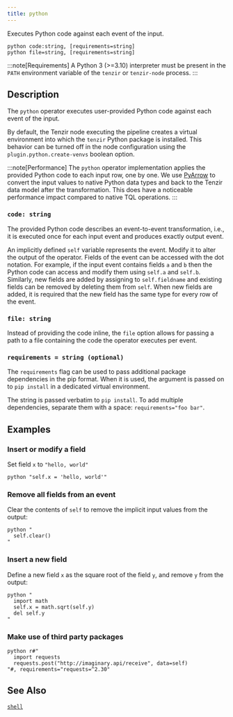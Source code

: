 ```yaml
---
title: python
---
```


Executes Python code against each event of the input.

```tql
python code:string, [requirements=string]
python file=string, [requirements=string]
```

:::note[Requirements]
A Python 3 (>=3.10) interpreter must be present in the `PATH` environment
variable of the `tenzir` or `tenzir-node` process.
:::

## Description

The `python` operator executes user-provided Python code against each event of
the input.

By default, the Tenzir node executing the pipeline creates a virtual environment
into which the `tenzir` Python package is installed. This behavior can be turned
off in the node configuration using the `plugin.python.create-venvs` boolean
option.

:::note[Performance]
The `python` operator implementation applies the provided Python code to each
input row, one by one. We use
[PyArrow](https://arrow.apache.org/docs/python/index.html) to convert the input
values to native Python data types and back to the Tenzir data model after the
transformation. This does have a noticeable performance impact compared to
native TQL operations.
:::

### `code: string`

The provided Python code describes an event-to-event transformation, i.e., it
is executed once for each input event and produces exactly output event.

An implicitly defined `self` variable represents the event. Modify it to alter
the output of the operator. Fields of the event can be accessed with the dot
notation. For example, if the input event contains fields `a` and `b` then the
Python code can access and modify them using `self.a` and `self.b`. Similarly,
new fields are added by assigning to `self.fieldname` and existing fields can be
removed by deleting them from `self`. When new fields are added, it is required
that the new field has the same type for every row of the event.

### `file: string`

Instead of providing the code inline, the `file` option allows for passing
a path to a file containing the code the operator executes per event.

### `requirements = string (optional)`

The `requirements` flag can be used to pass additional package dependencies in
the pip format. When it is used, the argument is passed on to `pip install` in a
dedicated virtual environment.

The string is passed verbatim to `pip install`. To add multiple dependencies,
separate them with a space: `requirements="foo bar"`.

## Examples

### Insert or modify a field

Set field `x` to `"hello, world"`

```tql
python "self.x = 'hello, world'"
```

### Remove all fields from an event

Clear the contents of `self` to remove the implicit input values from the
output:

```tql
python "
  self.clear()
"
```

### Insert a new field

Define a new field `x` as the square root of the field `y`, and remove `y` from
the output:

```tql
python "
  import math
  self.x = math.sqrt(self.y)
  del self.y
"
```

### Make use of third party packages

```tql
python r#"
  import requests
  requests.post("http://imaginary.api/receive", data=self)
"#, requirements="requests=^2.30"
```

## See Also

[`shell`](/reference/operators/shell)
